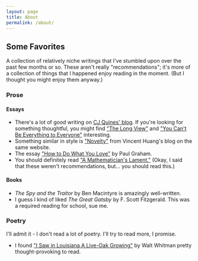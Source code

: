 ```yaml
---
layout: page
title: About
permalink: /about/
---
```


## Some Favorites

A collection of relatively niche writings that I've stumbled upon over the past few months or so. These aren't really "recommendations"; it's more of a collection of things that I happened enjoy reading in the moment. (But I thought you might enjoy them anyway.)

### Prose

#### Essays

- There's a lot of good writing on [CJ Quines' blog](https://mitadmissions.org/blogs/author/cjq/). If you're looking for something thoughtful, you might find ["The Long View"](https://mitadmissions.org/blogs/entry/the-long-view/) and ["You Can't Be Everything to Everyone"](https://mitadmissions.org/blogs/entry/you-cant-be-everything-to-everyone/) interesting.
- Something similar in style is ["Novelty"](https://mitadmissions.org/blogs/entry/novelty/) from Vincent Huang's blog on the same website.
- The essay ["How to Do What You Love"](http://www.paulgraham.com/love.html) by Paul Graham.
- You should definitely read ["A Mathematician's Lament."](https://www.maa.org/external_archive/devlin/LockhartsLament.pdf) (Okay, I said that these weren't recommendations, but... you should read this.)

#### Books

- *The Spy and the Traitor* by Ben Macintyre is amazingly well-written. 
- I guess I kind of liked *The Great Gatsby* by F. Scott Fitzgerald. This was a required reading for school, sue me.

### Poetry

I'll admit it - I don't read a lot of poetry. I'll try to read more, I promise.

- I found ["I Saw in Louisiana A Live-Oak Growing"](https://www.poetryfoundation.org/poems/45471/i-saw-in-louisiana-a-live-oak-growing) by Walt Whitman pretty thought-provoking to read.

[jekyll-organization]: https://github.com/jekyll

